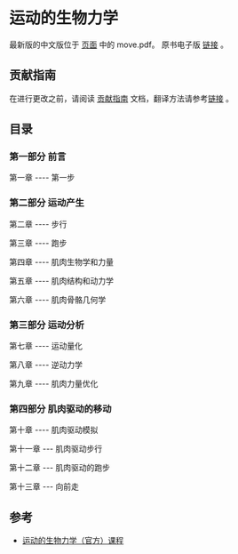 # 运动的生物力学

最新版的中文版位于 [页面](https://github.com/OpenHUTB/move/releases) 中的 move.pdf。
原书电子版 [链接](https://github.com/OpenHUTB/move/issues/1s) 。

## 贡献指南
在进行更改之前，请阅读 [贡献指南](https://github.com/OpenHUTB/.github/blob/master/CONTRIBUTING.md) 文档，翻译方法请参考[链接](https://github.com/OpenHUTB/bazaar/blob/master/translation.md) 。


## 目录

### 第一部分 前言

第一章  ---- 第一步


### 第二部分 运动产生

第二章  ---- 步行

第三章  ---- 跑步

第四章  ---- 肌肉生物学和力量 

第五章  ---- 肌肉结构和动力学

第六章  ---- 肌肉骨骼几何学

### 第三部分 运动分析

第七章  ---- 运动量化

第八章  ---- 逆动力学

第九章  ---- 肌肉力量优化

### 第四部分 肌肉驱动的移动

第十章  ---- 肌肉驱动模拟

第十一章 --- 肌肉驱动步行

第十二章 --- 肌肉驱动的跑步

第十三章 --- 向前走



## 参考

- [运动的生物力学（官方）课程](https://biomech.stanford.edu/) 
